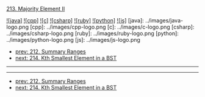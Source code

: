 [213. Majority Element II](https://leetcode.com/problems/majority-element-ii/)

[![java]](../java/213-majority-element-ii.md)
[![cpp]](../cpp/213-majority-element-ii.md)
[![c]](../c/213-majority-element-ii.md)
[![csharp]](../csharp/213-majority-element-ii.md)
[![ruby]](../ruby/213-majority-element-ii.md)
[![python]](../python/213-majority-element-ii.md)
[![js]](../js/213-majority-element-ii.md)
[java]: ../images/java-logo.png
[cpp]: ../images/cpp-logo.png
[c]: ../images/c-logo.png
[csharp]: ../images/csharp-logo.png
[ruby]: ../images/ruby-logo.png
[python]: ../images/python-logo.png
[js]: ../images/js-logo.png

- [prev: 212. Summary Ranges](212-summary-ranges.md)
- [next: 214. Kth Smallest Element in a BST](214-kth-smallest-element-in-a-bst.md)

---


---

- [prev: 212. Summary Ranges](212-summary-ranges.md)
- [next: 214. Kth Smallest Element in a BST](214-kth-smallest-element-in-a-bst.md)
